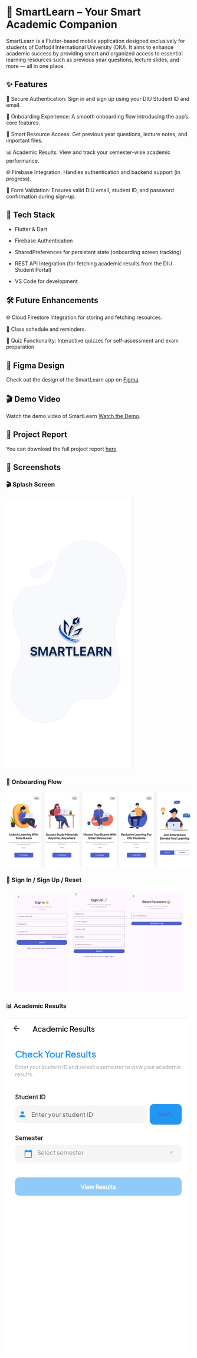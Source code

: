 # 📱 SmartLearn – Your Smart Academic Companion

SmartLearn is a Flutter-based mobile application designed exclusively for students of Daffodil International University (DIU). It aims to enhance academic success by providing smart and organized access to essential learning resources such as previous year questions, lecture slides, and more — all in one place.

## ✨ Features

🔐 Secure Authentication: Sign in and sign up using your DIU Student ID and email.

🎉 Onboarding Experience: A smooth onboarding flow introducing the app’s core features.

📂 Smart Resource Access: Get previous year questions, lecture notes, and important files.

📊 Academic Results: View and track your semester-wise academic performance.

🌐 Firebase Integration: Handles authentication and backend support (in progress).

🧪 Form Validation: Ensures valid DIU email, student ID, and password confirmation during sign-up.

## 🚀 Tech Stack

- Flutter & Dart

- Firebase Authentication

- SharedPreferences for persistent state (onboarding screen tracking)

- REST API Integration (for fetching academic results from the DIU Student Portal)

- VS Code for development

## 🛠️ Future Enhancements
🌐 Cloud Firestore integration for storing and fetching resources.

📅 Class schedule and reminders.

🧪 Quiz Functionality: Interactive quizzes for self-assessment and exam preparation

## 🎨 Figma Design

Check out the design of the SmartLearn app on [Figma](https://www.figma.com/design/C1q5oNe2c8lnHHOsXYflse/Smart-Learn?node-id=0-1&t=tvcvU8Q7QrywXtYM-1).

## 🎬 Demo Video

Watch the demo video of SmartLearn [Watch the Demo]().

## 📄 Project Report

You can download the full project report [here]().

## 📸 Screenshots
### 🎬 Splash Screen
![Splash](screenshots/splash_screen.png)
### 🚀 Onboarding Flow
![On Boarding Screens](screenshots/onboarding_screen.png)
### 🔐 Sign In / Sign Up / Reset
<p align="center">
  <img src="screenshots/login_screen.png" width="30%" />
  <img src="screenshots/signup_screen.png" width="30%" />
  <img src="screenshots/reset_screen.png" width="30%" />
</p>

### 📊 Academic Results
![Result](screenshots/result_screen.png)


